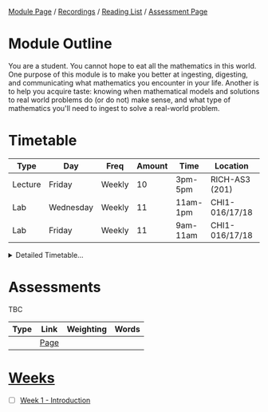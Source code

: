[Module Page]([817G5_Algorithmic_Approaches_to_Mathematics](https://canvas.sussex.ac.uk/courses/34902)) /
[Recordings](https://sussex.cloud.panopto.eu/Panopto/Pages/Sessions/List.aspx?embedded=1&nomobileprompt=true#folderID=%224f3553dc-dee8-49b9-b742-b22100a4a310%22) /
[Reading List](https://sussex.leganto.exlibrisgroup.com/leganto/nui/lists/23770772470002461?auth=SAML) /
[Assessment Page](https://canvas.sussex.ac.uk/courses/34902/pages/assessments-and-feedback-2-2)

# Module Outline
You are a student. You cannot hope to eat all the mathematics in this world. One purpose of this module is to make you better at ingesting, digesting, and communicating what mathematics you encounter in your life. Another is to help you acquire taste: knowing when mathematical models and solutions to real world problems do (or do not) make sense, and what type of mathematics you'll need to ingest to solve a real-world problem.

# Timetable

| Type | Day | Freq | Amount | Time | Location | Who | 
|---|---|---|---|---|---|---|
| Lecture | Friday    | Weekly | 10 | 3pm-5pm  | RICH-AS3 (201) | Druva Raman | 
| Lab     | Wednesday | Weekly | 11 | 11am-1pm | CHI1-016/17/18 | Druva Raman |
| Lab     | Friday    | Weekly | 11 | 9am-11am | CHI1-016/17/18 | Druva Raman |

<details>
  <summary>Detailed Timetable...</summary>

  |   | Mon | Tue | Wed | Thurs | Fri |
  |---|---|---|---|---|---|
  | 09-10  |--- |--- |---    |---  | Lab 2   |
  | 10-11  |--- |--- |---    |---  | Lab 2   |
  | 11-12  |--- |--- | Lab 1 |---  |---      |
  | 12-13  |--- |--- | Lab 1 |---  |---      |
  | 13-14  |--- |--- |---    |---  |---      |
  | 14-15  |--- |--- |---    |---  |---      |
  | 15-16  |--- |--- |---    |---  | Lecture |
  | 16-17  |--- |--- |---    |---  | Lecture |

</details>

# Assessments
TBC

| Type | Link | Weighting | Words |
|---|---|---|---|
|  | [Page]() |  |  |

# [Weeks]()
- [ ] [Week 1 - Introduction](https://github.com/LukeBirkett/study-planner/tree/main/817G5_Algorithmic_Approaches_to_Mathematics/weeks/week_1)

